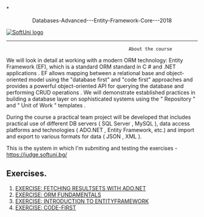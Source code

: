 *<p align="center">Databases-Advanced---Entity-Framework-Core---2018<p>
<a href="https://softuni.bg/trainings/1972/databases-advanced-entity-framework-june-2018">  ![SoftUni logo][logo] <a/>

[logo]: http://innovationstarterbox.bg/wp-content/uploads/2016/05/Softuni_logo_trasparent.png "Logo Title Text 2"

---

                                                 About the course

We will look in detail at working with a modern ORM technology: Entity Framework (EF), which is a standard ORM standard in C # and .NET applications . EF allows mapping between a relational base and object-oriented model using the "database first" and "code first" approaches and provides a powerful object-oriented API for querying the database and performing CRUD operations . We will demonstrate established practices in building a database layer on sophisticated systems using the " Repository " and " Unit of Work " templates .

During the course a practical team project will be developed that includes practical use of different DB servers ( SQL Server , MySQL ), data access platforms and technologies ( ADO.NET , Entity Framework, etc.) and import and export to various formats for data ( JSON , XML ).

This is the system in which I'm submiting and testing the exercises - https://judge.softuni.bg/


## Exercises.
1. <a href="https://github.com/Jordan3900/Databases-Advanced---Entity-Framework-Core/tree/master/EXERCISE%20FETCHING%20RESULTSETS%20WITH%20ADO.NET"> EXERCISE: FETCHING RESULTSETS WITH ADO.NET</a> 
2. <a href="https://github.com/Jordan3900/Databases-Advanced---Entity-Framework-Core/tree/master/MiniORM"> EXERCISE: ORM FUNDAMENTALS</a> 
3. <a href="https://github.com/Jordan3900/Databases-Advanced---Entity-Framework-Core/tree/master/EF_Core_Introduction"> EXERCISE: INTRODUCTION TO ENTITYFRAMEWORK</a> 
4. <a href="https://github.com/Jordan3900/Databases-Advanced---Entity-Framework-Core/tree/master/CodeFirstModel"> EXERCISE: CODE-FIRST</a> 
